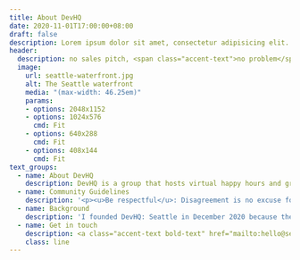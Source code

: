 ```yaml
---
title: About DevHQ
date: 2020-11-01T17:00:00+08:00
draft: false
description: Lorem ipsum dolor sit amet, consectetur adipisicing elit. Dolores porro voluptas esse natus nemo aperiam asperiores velit neque, magni molestiae!
header:
  description: no sales pitch, <span class="accent-text">no problem</span>.
  image:
    url: seattle-waterfront.jpg
    alt: The Seattle waterfront
    media: "(max-width: 46.25em)"
    params:
    - options: 2048x1152
    - options: 1024x576
      cmd: Fit
    - options: 640x288
      cmd: Fit
    - options: 408x144
      cmd: Fit
text_groups:
  - name: About DevHQ
    description: DevHQ is a group that hosts virtual happy hours and group projects. Events are a mix of group games, open discussion, and project updates, and are free to attend. There's no pressure to work on the team projects, so feel free to come just for the happy hours.
  - name: Community Guidelines
    description: '<p><u>Be respectful</u>: Disagreement is no excuse for poor manners. We work together to resolve conflict, assume good intentions and do our best to act in an empathic fashion. We do not allow frustration to turn into a personal attack. A community where people feel uncomfortable or threatened is not an enjoyable or inclusive one.</p><p><u>Take responsibility</u>: for words and actions. We can all make mistakes; when we do, we take responsibility for them. If someone has been harmed or offended, we listen carefully and respectfully, and work to right the wrong.</p><p><u>Be considerate</u>: Events, online chat, and code repositories will be experienced by other people. Decisions we make will affect members, users, and more, so we should consider others when making decisions.</p>'
  - name: Background
    description: 'I founded DevHQ: Seattle in December 2020 because there seemed to be a gap in local meetups for virtual happy hours + hackathons. Existing meetups focused either newcomers to the field or veterans discussing niche topics. I think hosting fun, open-ended events & projects will make room for developers with different backgrounds to mingle and learn from each other. - Kevin Caravaggio'
  - name: Get in touch
    description: <a class="accent-text bold-text" href="mailto:hello@seedshare.io?subject=Hello%20DevHQ">hello@seedshare.io</a>
    class: line
---
```

